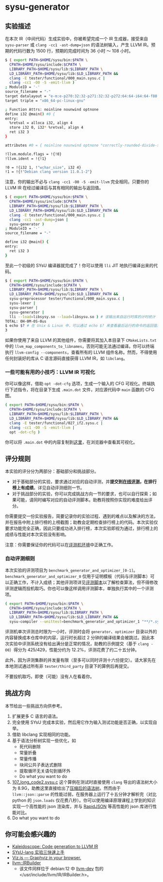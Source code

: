 # sysu-generator

## 实验描述

在本次 IR（中间代码）生成实验中，你被希望完成一个 IR 生成器，接受来自 `sysu-parser` 或 `clang -cc1 -ast-dump=json` 的语法树输入，产生 LLVM IR。预期的代码行数为 1500 行，预期的完成时间为 36 小时 ～ 108 小时。

```bash
$ ( export PATH=$HOME/sysu/bin:$PATH \
  CPATH=$HOME/sysu/include:$CPATH \
  LIBRARY_PATH=$HOME/sysu/lib:$LIBRARY_PATH \
  LD_LIBRARY_PATH=$HOME/sysu/lib:$LD_LIBRARY_PATH &&
  clang -E tester/functional/000_main.sysu.c |
  clang -cc1 -O0 -S -emit-llvm )
; ModuleID = '-'
source_filename = "-"
target datalayout = "e-m:e-p270:32:32-p271:32:32-p272:64:64-i64:64-f80:128-n8:16:32:64-S128"
target triple = "x86_64-pc-linux-gnu"

; Function Attrs: noinline nounwind optnone
define i32 @main() #0 {
entry:
  %retval = alloca i32, align 4
  store i32 0, i32* %retval, align 4
  ret i32 3
}

attributes #0 = { noinline nounwind optnone "correctly-rounded-divide-sqrt-fp-math"="false" "disable-tail-calls"="false" "frame-pointer"="none" "less-precise-fpmad"="false" "min-legal-vector-width"="0" "no-infs-fp-math"="false" "no-jump-tables"="false" "no-nans-fp-math"="false" "no-signed-zeros-fp-math"="false" "no-trapping-math"="true" "stack-protector-buffer-size"="8" "target-features"="+cx8,+mmx,+sse,+sse2,+x87" "unsafe-fp-math"="false" "use-soft-float"="false" }

!llvm.module.flags = !{!0}
!llvm.ident = !{!1}

!0 = !{i32 1, !"wchar_size", i32 4}
!1 = !{!"Debian clang version 11.0.1-2"}
```

注意，你的输出不必与 `clang -cc1 -O0 -S -emit-llvm` 完全相同，只要你的 LLVM IR 在经过编译后与其有相同的输出与返回值。

```bash
$ ( export PATH=$HOME/sysu/bin:$PATH \
  CPATH=$HOME/sysu/include:$CPATH \
  LIBRARY_PATH=$HOME/sysu/lib:$LIBRARY_PATH \
  LD_LIBRARY_PATH=$HOME/sysu/lib:$LD_LIBRARY_PATH &&
  clang -E tester/functional/000_main.sysu.c |
  clang -cc1 -ast-dump=json |
  sysu-generator )
; ModuleID = '-'
source_filename = "-"

define i32 @main() {
entry:
  ret i32 3
}
```

至此一个初级的 SYsU 编译器就完成了！你可以使用 `lli` JIT 地执行编译出来的代码。

```bash
$ ( export PATH=$HOME/sysu/bin:$PATH \
  CPATH=$HOME/sysu/include:$CPATH \
  LIBRARY_PATH=$HOME/sysu/lib:$LIBRARY_PATH \
  LD_LIBRARY_PATH=$HOME/sysu/lib:$LD_LIBRARY_PATH &&
  sysu-preprocessor tester/functional/000_main.sysu.c |
  sysu-lexer |
  sysu-parser |
  sysu-generator |
  lli --load=libsysy.so --load=libsysu.so ) # 该输出来自运行时库的计时统计
TOTAL: 0H-0M-0S-0us
$ echo $? # 在 Unix & Linux 中，可以通过 echo $? 来查看最后运行的命令的返回值对 256 取模后的结果。
3
```

如果你使用了来自 LLVM 的其他组件，你需要将其加入本目录下 `CMakeLists.txt` 中的 `llvm_map_components_to_libnames`，否则可能无法通过编译。你可以终端执行 `llvm-config --components`，查看所有的 LLVM 组件名称。然而，不得使用任何封装好的库从 C 语言源码直接获得 LLVM IR，如 `libclang`。

### 一些可能有用的小技巧：LLVM IR 可视化

你可以像这样，借助 `opt -dot-cfg` 选项，生成一个输入的 CFG 可视化。终端执行下述指令，将在目录下生成 `.main.dot` 文件，对应源代码中 `main` 函数的 CFG 图。

```bash
( export PATH=$HOME/sysu/bin:$PATH \
  CPATH=$HOME/sysu/include:$CPATH \
  LIBRARY_PATH=$HOME/sysu/lib:$LIBRARY_PATH \
  LD_LIBRARY_PATH=$HOME/sysu/lib:$LD_LIBRARY_PATH &&
  clang -E tester/functional/027_if2.sysu.c |
  clang -cc1 -O0 -S -emit-llvm |
  opt -dot-cfg )
```

你可以将 `.main.dot` 中的内容复制到[这里](http://viz-js.com/)，在浏览器中查看其可视化。

## 评分规则

本实验的评分分为两部分：基础部分和挑战部分。

- 对于基础部分的实验，要求通过对应的自动评测，并**提交到[在线评测](https://arcsysu.github.io/SYsU-lang-archive-2022/)，在排行榜上有成绩**。详见自动评测细则一节。
- 对于挑战部分的实验，你可以完成挑战方向一节的要求，也可以自行探索；如果可能，请同时编写对应的自动评测脚本。助教将按照你实现的难度给出评分。

你需要提交一份实验报告，简要记录你的实验过程、遇到的难点以及解决的方法，并在报告中附上排行榜的上榜截图；助教会定期检查排行榜上的代码。本次实验仅要求功能完全正确，因此只要成功进入排行榜，本次实验即视为通过，排行榜上的成绩与性能对本次实验没有影响。

注意：你需要保证你的代码可以在[评测机环境](../Dockerfile)中正确工作。

### 自动评测细则

本次实验的评测项目为 `benchmark_generator_and_optimizer_[0-1]`。`benchmark_generator_and_optimizer_0` 仅用于证明模板（代码与评测脚本）可以正确工作，不计入成绩；其他评测项详见[评测脚本](../compiler/sysu-compiler)以了解检查算法，但不得修改评测逻辑而投机取巧。你也可以像这样调用评测脚本，单独执行其中的一个评测项。

```bash
( export PATH=$HOME/sysu/bin:$PATH \
  CPATH=$HOME/sysu/include:$CPATH \
  LIBRARY_PATH=$HOME/sysu/lib:$LIBRARY_PATH \
  LD_LIBRARY_PATH=$HOME/sysu/lib:$LD_LIBRARY_PATH &&
  sysu-compiler --unittest=benchmark_generator_and_optimizer_1 "**/*.sysu.c" )
```

评测机单次评测总时限为一小时，评测时会将 `generator`、`optimizer` 目录以外的内容替换成本仓库中的内容，运行时长超过 2 分钟的编译结果会被跳过。因此本次实验中评测系统没有给出满分是正常的情况，助教的示例提交（基于 `clang -O0`）得分为 425/429，性能分约为 12.2%，评测花费了约二十五分钟。

此外，因为评测集群的并发量有限（至多可以同时评测十六份提交）。请大家先在本地测试通过所有非 `tester/third_party` 目录下的算例后再提交。

不要投机取巧，即使（可能）没有人在看着你。

## 挑战方向

本节给出一些挑战方向供参考。

1. 扩展更多 C 语言的语法。
2. 完全使用 SYsU 完成本实验，然后用它作为输入测试功能是否正确，以实现自举。
3. 借助 libclang 实现相同的功能。
4. 基于语法分析树实现一些优化，如
   - 死代码删除
   - 常量折叠
   - 常量传播
   - 块间公共子表达式删除
   - 提取循环无关语句到循环外
   - Do what you want to do
5. [107_long_code2.sysu.c](../tester/h_functional/107_long_code2.sysu.c) 这个算例在测试时直接使用 `clang` 导出的语法树大小为 8.9G，助教这里直接给出了[压缩后的语法树](../tester/h_functional/107_long_code2.json.gz)。然而由于 `llvm::json::parse` 的性能过弱，在服务器上运行了十五分钟才解析完（对比 python 的 `json.loads` 仅花费八秒）。你可以使用编译原理课程上学到的知识实现一个高性能的 json 渲染库，并与 [RapidJSON](https://github.com/Tencent/rapidjson) 等高性能的 json 库进行性能对比。
6. Do what you want to do

## 你可能会感兴趣的

- [Kaleidoscope: Code generation to LLVM IR](https://releases.llvm.org/14.0.6/docs/tutorial/MyFirstLanguageFrontend/LangImpl03.html)
- [SYsU-lang 实验三快速上手](https://www.yuque.com/shuitang/rra4fg/bnqy1c)
- [Viz.js — Graphviz in your browser.](http://viz-js.com/)
- [llvm::IRBuilder](https://github.com/llvm/llvm-project/blob/llvmorg-14.0.6/llvm/include/llvm/IR/IRBuilder.h)
  - 该文件同样位于 debian:12 中 [llvm-dev](https://packages.debian.org/bookworm/devel/llvm-dev) 包的 </usr/include/llvm/IR/IRBuilder.h>。
